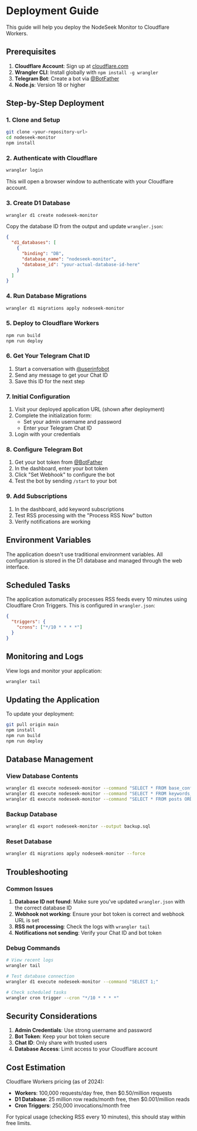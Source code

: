 # Deployment Guide

This guide will help you deploy the NodeSeek Monitor to Cloudflare Workers.

## Prerequisites

1. **Cloudflare Account**: Sign up at [cloudflare.com](https://cloudflare.com)
2. **Wrangler CLI**: Install globally with `npm install -g wrangler`
3. **Telegram Bot**: Create a bot via [@BotFather](https://t.me/BotFather)
4. **Node.js**: Version 18 or higher

## Step-by-Step Deployment

### 1. Clone and Setup

```bash
git clone <your-repository-url>
cd nodeseek-monitor
npm install
```

### 2. Authenticate with Cloudflare

```bash
wrangler login
```

This will open a browser window to authenticate with your Cloudflare account.

### 3. Create D1 Database

```bash
wrangler d1 create nodeseek-monitor
```

Copy the database ID from the output and update `wrangler.json`:

```json
{
  "d1_databases": [
    {
      "binding": "DB",
      "database_name": "nodeseek-monitor",
      "database_id": "your-actual-database-id-here"
    }
  ]
}
```

### 4. Run Database Migrations

```bash
wrangler d1 migrations apply nodeseek-monitor
```

### 5. Deploy to Cloudflare Workers

```bash
npm run build
npm run deploy
```

### 6. Get Your Telegram Chat ID

1. Start a conversation with [@userinfobot](https://t.me/userinfobot)
2. Send any message to get your Chat ID
3. Save this ID for the next step

### 7. Initial Configuration

1. Visit your deployed application URL (shown after deployment)
2. Complete the initialization form:
   - Set your admin username and password
   - Enter your Telegram Chat ID
3. Login with your credentials

### 8. Configure Telegram Bot

1. Get your bot token from [@BotFather](https://t.me/BotFather)
2. In the dashboard, enter your bot token
3. Click "Set Webhook" to configure the bot
4. Test the bot by sending `/start` to your bot

### 9. Add Subscriptions

1. In the dashboard, add keyword subscriptions
2. Test RSS processing with the "Process RSS Now" button
3. Verify notifications are working

## Environment Variables

The application doesn't use traditional environment variables. All configuration is stored in the D1 database and managed through the web interface.

## Scheduled Tasks

The application automatically processes RSS feeds every 10 minutes using Cloudflare Cron Triggers. This is configured in `wrangler.json`:

```json
{
  "triggers": {
    "crons": ["*/10 * * * *"]
  }
}
```

## Monitoring and Logs

View logs and monitor your application:

```bash
wrangler tail
```

## Updating the Application

To update your deployment:

```bash
git pull origin main
npm install
npm run build
npm run deploy
```

## Database Management

### View Database Contents

```bash
wrangler d1 execute nodeseek-monitor --command "SELECT * FROM base_config;"
wrangler d1 execute nodeseek-monitor --command "SELECT * FROM keywords_sub;"
wrangler d1 execute nodeseek-monitor --command "SELECT * FROM posts ORDER BY created_at DESC LIMIT 10;"
```

### Backup Database

```bash
wrangler d1 export nodeseek-monitor --output backup.sql
```

### Reset Database

```bash
wrangler d1 migrations apply nodeseek-monitor --force
```

## Troubleshooting

### Common Issues

1. **Database ID not found**: Make sure you've updated `wrangler.json` with the correct database ID
2. **Webhook not working**: Ensure your bot token is correct and webhook URL is set
3. **RSS not processing**: Check the logs with `wrangler tail`
4. **Notifications not sending**: Verify your Chat ID and bot token

### Debug Commands

```bash
# View recent logs
wrangler tail

# Test database connection
wrangler d1 execute nodeseek-monitor --command "SELECT 1;"

# Check scheduled tasks
wrangler cron trigger --cron "*/10 * * * *"
```

## Security Considerations

1. **Admin Credentials**: Use strong username and password
2. **Bot Token**: Keep your bot token secure
3. **Chat ID**: Only share with trusted users
4. **Database Access**: Limit access to your Cloudflare account

## Cost Estimation

Cloudflare Workers pricing (as of 2024):

- **Workers**: 100,000 requests/day free, then $0.50/million requests
- **D1 Database**: 25 million row reads/month free, then $0.001/million reads
- **Cron Triggers**: 250,000 invocations/month free

For typical usage (checking RSS every 10 minutes), this should stay within free limits.